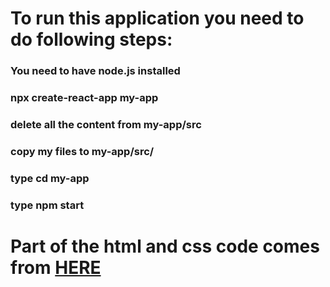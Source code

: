 # To run this application you need to do following steps:
### You need to have node.js installed
### npx create-react-app my-app
### delete all the content from my-app/src
### copy my files to my-app/src/
### type cd my-app
### type npm start

# Part of the html and css code comes from <a href="https://reactjs.org/tutorial/tutorial.html">HERE</a>

